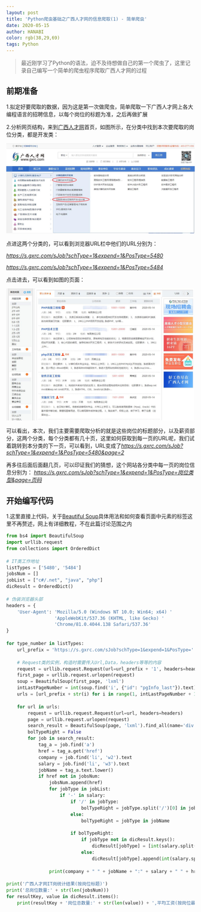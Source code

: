 ```yaml
---
layout: post
title: 'Python爬虫基础之广西人才网的信息爬取(1) - 简单爬虫'
date: 2020-05-15
author: HANABI
color: rgb(38,29,69)
tags: Python
---
```

> 最近刚学习了Python的语法，迫不及待想做自己的第一个爬虫了，这里记录自己编写一个简单的爬虫程序爬取广西人才网的过程

## 前期准备

1.拟定好要爬取的数据，因为这是第一次做爬虫，简单爬取一下广西人才网上各大编程语言的招聘信息，以每个岗位的标题为准，之后再做扩展

2.分析网页结构，来到[广西人才网](https://www.gxrc.com/)首页，如图所示，在分类中找到本次要爬取的岗位分类，都是开发类：

![](\assets\gxrc_1.jpg)

点进这两个分类的，可以看到浏览器URL栏中他们的URL分别为：

*https://s.gxrc.com/sJob?schType=1&expend=1&PosType=5480*

*https://s.gxrc.com/sJob?schType=1&expend=1&PosType=5484*

点击进去，可以看到如图的页面：

![](\assets\gxrc_2.jpg)

可以看出，本次，我们主要需要爬取分析的就是这些岗位的标题部分，以及薪资部分，这两个分类，每个分类都有几十页，这里如何获取到每一页的URL呢，我们试着跳转到本分类的下一页，可以看到，URL变成了*https://s.gxrc.com/sJob?schType=1&expend=1&PosType=5480&page=2*

再多往后面后面翻几页，可以印证我们的猜想，这个网站各分类中每一页的岗位信息分别为：
*https://s.gxrc.com/sJob?schType=1&expend=1&PosType=岗位类型&page=页码*


## 开始编写代码

1.这里直接上代码，关于[Beautiful Soup](https://www.crummy.com/software/BeautifulSoup/bs4/doc.zh/)具体用法和如何查看页面中元素的标签这里不再赘述，网上有详细教程，不在此篇讨论范围之内

```python 
from bs4 import BeautifulSoup
import urllib.request
from collections import OrderedDict

# IT类工作地址
listTypes = ['5480', '5484']
jobsNum = []
jobList = ["c#/.net", "java", "php"]
dicResult = OrderedDict()

# 伪装浏览器头部
headers = {
    'User-Agent': 'Mozilla/5.0 (Windows NT 10.0; Win64; x64) '
                  'AppleWebKit/537.36 (KHTML, like Gecko) '
                  'Chrome/81.0.4044.138 Safari/537.36'
}

for type_number in listTypes:
    url_prefix = 'https://s.gxrc.com/sJob?schType=1&expend=1&PosType=' + type_number + '&page='

    # Request类的实例，构造时需要传入Url,Data，headers等等的内容
    request = urllib.request.Request(url=url_prefix + '1', headers=headers)
    first_page = urllib.request.urlopen(request)
    soup = BeautifulSoup(first_page, 'lxml')
    intLastPageNumber = int(soup.find('i', {"id": "pgInfo_last"}).text)
    urls = [url_prefix + str(i) for i in range(1, intLastPageNumber + 1)]

    for url in urls:
        request = urllib.request.Request(url=url, headers=headers)
        page = urllib.request.urlopen(request)
        search_result = BeautifulSoup(page, 'lxml').find_all(name='div', attrs='rlOne')
        bolTypeRight = False
        for job in search_result:
            tag_a = job.find('a')
            href = tag_a.get('href')
            company = job.find('li', 'w2').text
            salary = job.find('li', 'w3').text
            jobName = tag_a.text.lower()
            if href not in jobsNum:
                jobsNum.append(href)
                for jobType in jobList:
                    if '-' in salary:
                        if '/' in jobType:
                            bolTypeRight = jobType.split('/')[0] in jobName or jobType.split('/')[1] in jobName
                        else:
                            bolTypeRight = jobType in jobName

                        if bolTypeRight:
                            if jobType not in dicResult.keys():
                                dicResult[jobType] = [int(salary.split('-')[0])]
                            else:
                                dicResult[jobType].append(int(salary.split('-')[0]))

                print(company + " " + jobName + ":" + salary + " " + href)

print('广西人才网IT岗统计结果(按岗位标题)')
print('总岗位数量:' + str(len(jobsNum)))
for resultKey, value in dicResult.items():
    print(resultKey + '岗位总数量:' + str(len(value)) + ',平均工资(按岗位最低工资为准):' + str(sum(value) / len(value)))
```

